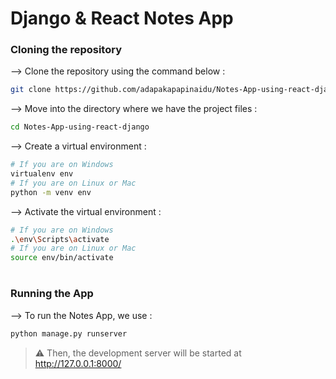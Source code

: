 
# Django & React Notes App

### Cloning the repository

--> Clone the repository using the command below :
```bash
git clone https://github.com/adapakapapinaidu/Notes-App-using-react-django.git

```

--> Move into the directory where we have the project files : 
```bash
cd Notes-App-using-react-django

```

--> Create a virtual environment :
```bash
# If you are on Windows
virtualenv env
# If you are on Linux or Mac
python -m venv env
```

--> Activate the virtual environment :
```bash
# If you are on Windows
.\env\Scripts\activate
# If you are on Linux or Mac
source env/bin/activate
```

#

### Running the App

--> To run the Notes App, we use :
```bash
python manage.py runserver
```

> ⚠ Then, the development server will be started at http://127.0.0.1:8000/

